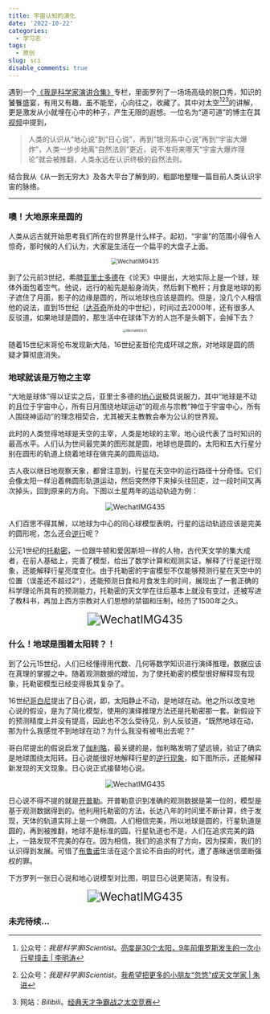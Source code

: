 ```yaml
---
title: 宇宙认知的演化
date: '2022-10-22'
categories:
  - 学习志
tags:
  - 原创
slug: sci
disable_comments: true
---
```


遇到一个[《我是科学家演讲合集》](https://mp.weixin.qq.com/s/m2yp0aFq0BCBnxwqE6l51Q)专栏，里面罗列了一场场高级的脱口秀，知识的饕餮盛宴，有用又有趣，虽不能至，心向往之，收藏了。其中对太空[^1][^2][^4]的讲解，更是激发从小就埋在心中的种子，产生无限的遐想。一位名为“道可道”的博主在其[视频](https://www.bilibili.com/video/BV1dd4y1P7DN/?spm_id_from=333.337.search-card.all.click)中提到，
> 人类的认识从“地心说”到“日心说”，再到“银河系中心说”再到“宇宙大爆炸”，人类一步步地离“自然法则”更近，说不准将来哪天“宇宙大爆炸理论”就会被推翻，人类永远在认识终极的自然法则。

结合我从《从一到无穷大》及各大平台了解到的，粗鄙地整理一篇目前人类认识宇宙的脉络。

---
### 噢！大地原来是圆的
人类从远古就开始思考我们所在的世界是什么样子。起初，“宇宙”的范围小得令人惊奇，那时候的人们认为，大家是生活在一个扁平的大盘子上面。
<p style="text-align: center;">
	<img src="/images/1022_1.jpg" alt="WechatIMG435" style="zoom:80%;" />
</p>

到了公元前3世纪，希腊[亚里士多德](https://baike.baidu.com/item/亚里士多德/26769?fr=aladdin)在《论天》中提出，大地实际上是一个球，球体外面包着空气。他说，远行的船先是船身消失，然后剩下桅杆；月食是地球的影子遮住了月面，影子的边缘是圆的，所以地球也应该是圆的。但是，没几个人相信他的说法，直到15世纪（[达芬奇](https://www.bilibili.com/video/BV1Pf4y157ms/?spm_id_from=333.337.search-card.all.click)所处的中世纪），时间过去2000年，还有很多人反驳道，如果地球是圆的，那生活中在球体下方的人岂不是头朝下，会掉下去？

<p style="text-align: center;">
	<img src="/images/1022_2.jpg" alt="WechatIMG435" style="zoom:40%;" />
</p>

随着15世纪末哥伦布发现新大陆，16世纪麦哲伦完成环球之旅，对地球是圆的质疑才算彻底消失。

### 地球就该是万物之主宰

“大地是球体”得以证实之后，亚里士多德的[地心说](https://www.bilibili.com/video/BV1Xi4y147Uh/?spm_id_from=333.337.search-card.all.click)极具说服力，其中“地球是不动的且位于宇宙中心，所有日月围绕地球运动”的观点与宗教“神位于宇宙中心，所有人围绕神运动”的理念相契合，尤其被天主教教会奉为公认的世界观。

此时的人类觉得地球是天空的主宰，人类是地球的主宰。地心说代表了当时知识的最高水平。人们认为世间最完美的图形就是圆，地球也是圆的，太阳和五大行星分别在圆形的轨道上绕着地球在做完美的圆周运动。

古人夜以继日地观察天象，都曾注意到，行星在天空中的运行路径十分奇怪。它们会像太阳一样沿着椭圆形轨道运动，然后突然停下来掉头往回走，过一段时间又再次掉头，回到原来的方向。下图以土星两年的运动轨迹为例：

<p style="text-align: center;">
	<img src="/images/1022_4.jpg" alt="WechatIMG435" style="zoom:100%;" />
</p>

人们百思不得其解，以地球为中心的同心球模型表明，行星的运动轨迹应该是完美的圆形呢，怎么还会[逆行](https://baijiahao.baidu.com/s?id=1708035391754975037&wfr=spider&for=pc)呢？

公元1世纪的[托勒密](https://baike.baidu.com/item/克罗狄斯·托勒密/2675843?fr=aladdin)，一位跟牛顿和爱因斯坦一样的人物，古代天文学的集大成者，在前人基础上，完善了模型，给出了数学计算和观测实证，解释了行星逆行现象，还能解释行星亮度变化。由于托勒密的宇宙模型不仅能够预测行星在天空中的位置（误差还不超过2°），还能预测日食和月食发生的时间，展现出了一套正确的科学理论所具有的预测能力，托勒密的天文学在往后基本上就没有变过，还被写进了教科书，再加上西方宗教对人们思想的禁锢和压制，经历了1500年之久。

<p style="text-align: center;">
	<img src="/images/1022_1.gif" alt="WechatIMG435" style="zoom:160%;" />
</p>


### 什么！地球是围着太阳转？！

到了公元15世纪，人们已经懂得用代数、几何等数学知识进行演绎推理，数据应该在真理的掌握之中。随着观测数据的增加，为了使托勒密的模型很好解释现有现象，托勒密模型已经变得极其复杂了。

16世纪[哥白尼](https://www.bilibili.com/video/BV14W411G7c4/?spm_id_from=333.788.recommend_more_video.4)提出了日心说，即，太阳静止不动，是地球在动。他之所以改变地心说的假设，是为了简化模型，使用的演绎推理方法还是托勒密那一套。新假设下的预测精度上并没有提高，因此也不怎么受待见，别人反驳道，“既然地球在动，那为什么我感觉不到地球在动？为什么我没有被甩出去呢？”


哥白尼提出的假说启发了[伽利略](https://www.bilibili.com/video/BV1sW411V7A4/?spm_id_from=333.788&vd_source=813a147d7428303db620774cb1ec7ba8)，最关键的是，伽利略发明了望远镜，验证了确实是地球围绕太阳转。日心说能很好地解释行星的[逆行现象](https://baijiahao.baidu.com/s?id=1735252684956955470&wfr=spider&for=pc)，如下图所示，还能解释新发现的天文现象。日心说正式接替地心说。
<p style="text-align: center;">
	<img src="/images/1022_5.jpg" alt="WechatIMG435" style="zoom:100%;" />
</p>

日心说不得不提的就是[开普勒](https://www.bilibili.com/video/BV14W411G7c4/?spm_id_from=333.788.recommend_more_video.4)。开普勒意识到准确的观测数据是第一位的，模型是基于观测数据得到的。他利用托勒密的方法，长达八年的时间里不断计算，终于发现，天体的轨道实际上是一个椭圆。人们相信完美，所以地球是圆的，行星轨道是圆的，再到被推翻，地球不是标准的圆，行星轨道也不是，人们在追求完美的路上，一路发现不完美的存在。因为相信，我们的追求有了方向，因为探索，我们的认识得到发展。可惜了[布鲁诺](https://www.bilibili.com/video/BV1g3411r7NL/?spm_id_from=333.788.recommend_more_video.2)生活在这个言论不自由的时代，遭了愚昧迷信垄断强权的罪。

下方罗列一张日心说和地心说模型对比图，明显日心说更简洁，有没有。
<p style="text-align: center;">
	<img src="/images/1022_2.gif" alt="WechatIMG435" style="zoom:160%;" />
</p>

### 未完待续...
























[^1]: 公众号：_我是科学家iScientist_。[亮度是30个太阳，9年前俄罗斯发生的一次小行星撞击 | 李明涛](https://mp.weixin.qq.com/s/N9kRS-CID5dYIzUQBhuxDQ)
[^2]: 公众号：_我是科学家iScientist_。[我希望把更多的小朋友“忽悠”成天文学家 | 朱进](https://mp.weixin.qq.com/s/aFpi7iv_QZA-7TL_RUiwig)
[^4]: 网站：_Bilibili_。[经典天才争霸战之太空竞赛](https://www.bilibili.com/video/BV1Cm4y1R7Np/?spm_id_from=333.337.search-card.all.click)

